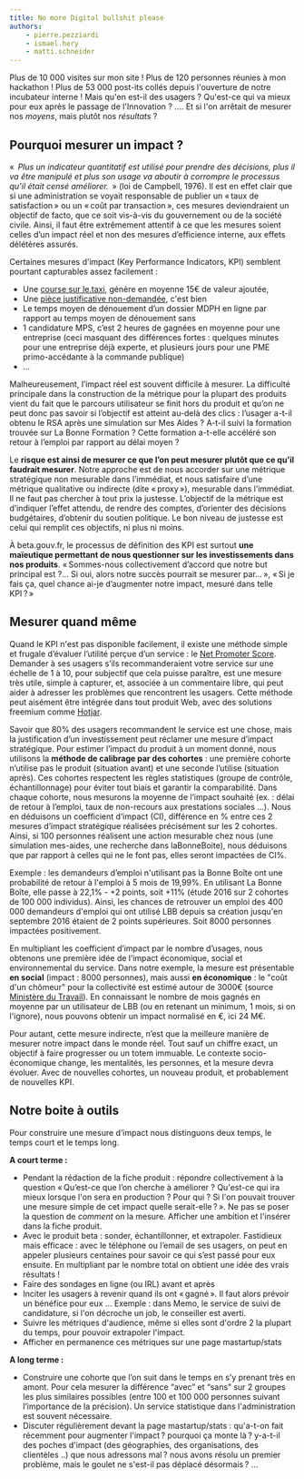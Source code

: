 ```yaml
---
title: No more Digital bullshit please
authors:
    - pierre.pezziardi
    - ismael.hery
    - matti.schneider
---
```

Plus de 10 000 visites sur mon site ! Plus de 120 personnes réunies à mon hackathon ! Plus de 53 000 post-its collés depuis l'ouverture de notre incubateur interne ! Mais qu'en est-il des usagers ? Qu'est-ce qui va mieux pour eux après le passage de l'Innovation ?
.... Et si l'on arrêtait de mesurer nos _moyens_, mais plutôt nos _résultats_ ?

<!--more-->

## Pourquoi mesurer un impact ?
«&#x202F; _Plus un indicateur quantitatif est utilisé pour prendre des décisions, plus il va être manipulé et plus son usage va aboutir à corrompre le processus qu’il était censé améliorer._ &#x202F;» (loi de Campbell, 1976). Il est en effet clair que si une administration se voyait responsable de publier un «&#x202F;taux de satisfaction&#x202F;» ou un «&#x202F;coût par transaction&#x202F;», ces mesures deviendraient un objectif de facto, que ce soit vis-à-vis du gouvernement ou de la société civile. Ainsi, il faut être extrêmement attentif à ce que les mesures soient celles d’un impact réel et non des mesures d’efficience interne, aux effets délétères assurés.

Certaines mesures d’impact (Key Performance Indicators, KPI) semblent pourtant capturables assez facilement :

* Une [course sur le.taxi](https://api.taxi/stats), génère en moyenne 15€ de valeur ajoutée,
* Une [pièce justificative non-demandée](https://api.gouv.fr/api/api-entreprise.html), c'est bien
* Le temps moyen de dénouement d’un dossier MDPH en ligne par rapport au temps moyen de dénouement sans
* 1 candidature MPS, c’est 2 heures de gagnées en moyenne pour une entreprise (ceci masquant des différences fortes : quelques minutes pour une entreprise déjà experte, et plusieurs jours pour une PME primo-accédante à la commande publique)
* ...

Malheureusement, l’impact réel est souvent difficile à mesurer. La difficulté principale dans la construction de la métrique pour la plupart des produits vient du fait que le parcours utilisateur se finit hors du produit et qu’on ne peut donc pas savoir si l’objectif est atteint au-delà des clics : l’usager a-t-il obtenu le RSA après une simulation sur Mes Aides ? A-t-il suivi la formation trouvée sur La Bonne Formation ? Cette formation a-t-elle accéléré son retour à l’emploi par rapport au délai moyen ?

Le **risque est ainsi de mesurer ce que l’on peut mesurer plutôt que ce qu’il faudrait mesurer**. Notre approche est de nous accorder sur une métrique stratégique non mesurable dans l’immédiat, et nous satisfaire d’une métrique qualitative ou indirecte (dite «&#x202F;proxy&#x202F;»), mesurable dans l’immédiat. Il ne faut pas chercher à tout prix la justesse. L’objectif de la métrique est d’indiquer l’effet attendu, de rendre des comptes, d’orienter des décisions budgétaires, d’obtenir du soutien politique. Le bon niveau de justesse est celui qui remplit ces objectifs, ni plus ni moins.

À beta.gouv.fr, le processus de définition des KPI est surtout **une maïeutique permettant de nous questionner sur les investissements dans nos produits**. «&#x202F;Sommes-nous collectivement d’accord que notre but principal est ?… Si oui, alors notre succès pourrait se mesurer par…&#x202F;», «&#x202F;Si je fais ça, quel chance ai-je d’augmenter notre impact, mesuré dans telle KPI&#x202F;?&#x202F;»

## Mesurer quand même
Quand le KPI n'est pas disponible facilement, il existe une méthode simple et frugale d’évaluer l’utilité perçue d’un service : le [Net Promoter Score](https://en.wikipedia.org/wiki/Net_Promoter). Demander à ses usagers s’ils recommanderaient votre service sur une échelle de 1 à 10, pour subjectif que cela puisse paraître, est une mesure très utile, simple à capturer, et, associée à un commentaire libre, qui peut aider à adresser les problèmes que rencontrent les usagers. Cette méthode peut aisément être intégrée dans tout produit Web, avec des solutions freemium comme [Hotjar](https://www.getapp.fr/business-intelligence-analytics-software/a/hotjar/alternatives/).

Savoir que 80% des usagers recommandent le service est une chose, mais la justification d’un investissement peut réclamer une mesure d’impact stratégique. Pour estimer l’impact du produit à un moment donné, nous utilisons la **méthode de calibrage par des cohortes** : une première cohorte n’utilise pas le produit (situation avant) et une seconde l’utilise (situation après). Ces cohortes respectent les règles statistiques (groupe de contrôle, échantillonnage) pour éviter tout biais et garantir la comparabilité. Dans chaque cohorte, nous mesurons la moyenne de l’impact souhaité (ex. : délai de retour à l’emploi, taux de non-recours aux prestations sociales …). Nous en déduisons un coefficient d’impact (CI), différence en % entre ces 2 mesures d’impact stratégique réalisées précisément sur les 2 cohortes. Ainsi, si 100 personnes réalisent une action mesurable chez nous (une simulation mes-aides, une recherche dans laBonneBoite), nous déduisons que par rapport à celles qui ne le font pas, elles seront impactées de CI%.

Exemple : les demandeurs d’emploi n'utilisant pas la Bonne Boîte ont une probabilité de retour à l'emploi à 5 mois de 19,99%. En utilisant La Bonne Boîte, elle passe à 22,1% - +2 points, soit +11% (étude 2016 sur 2 cohortes de 100 000 individus). Ainsi, les chances de retrouver un emploi des 400 000 demandeurs d'emploi qui ont utilisé LBB depuis sa création jusqu'en septembre 2016 étaient de 2 points supérieures. Soit 8000 personnes impactées positivement.

En multipliant les coefficient d’impact par le nombre d’usages, nous obtenons une première idée de l’impact économique, social et environnemental du service. Dans notre exemple, la mesure est présentable **en social** (impact : 8000 personnes), mais aussi **en économique** : le "coût d'un chômeur" pour la collectivité est estimé autour de 3000€ (source [Ministère du Travail](http://travail-emploi.gouv.fr/publications/Revue_Travail-et-Emploi/pdf/40_2998.pdf)). En connaissant le nombre de mois gagnés en moyenne par un utilisateur de LBB (ou en retenant un minimum, 1 mois, si on l'ignore), nous pouvons obtenir un impact normalisé en €, ici 24 M€.

Pour autant, cette mesure indirecte, n’est que la meilleure manière de mesurer notre impact dans le monde réel. Tout sauf un chiffre exact, un objectif à faire progresser ou un totem immuable. Le contexte socio-économique change, les mentalités, les personnes, et la mesure devra évoluer. Avec de nouvelles cohortes, un nouveau produit, et probablement de nouvelles KPI.

## Notre boite à outils
Pour construire une mesure d’impact nous distinguons deux temps, le temps court et le temps long.

**A court terme :**
* Pendant la rédaction de la fiche produit : répondre collectivement à la question «&#x202F;Qu’est-ce que l’on cherche à améliorer ? Qu'est-ce qui ira mieux lorsque l'on sera en production ? Pour qui ? Si l'on pouvait trouver une mesure simple de cet impact quelle serait-elle&#x202F;?&#x202F;». Ne pas se poser la question de _comment_ on la mesure. Afficher une ambition et l'insérer dans la fiche produit.
* Avec le produit beta : sonder, échantillonner, et extrapoler. Fastidieux mais efficace : avec le téléphone ou l’email de ses usagers, on peut en appeler plusieurs centaines pour savoir ce qui s’est passé pour eux ensuite. En multipliant par le nombre total on obtient une idée des vrais résultats !
* Faire des sondages en ligne (ou IRL) avant et après
* Inciter les usagers à revenir quand ils ont «&#x202F;gagné&#x202F;». Il faut alors prévoir un bénéfice pour eux ... Exemple : dans Memo, le service de suivi de candidature, si l'on décroche un job, le conseiller est averti.
* Suivre les métriques d'audience, même si elles sont d'ordre 2 la plupart du temps, pour pouvoir extrapoler l'impact.
* Afficher en permanence ces métriques sur une page mastartup/stats

**A long terme :**
* Construire une cohorte que l’on suit dans le temps en s’y prenant très en amont. Pour cela mesurer la différence “avec” et “sans” sur 2 groupes les plus similaires possibles (entre 100 et 100 000 personnes suivant l’importance de la précision). Un service statistique dans l'administration est souvent nécessaire.
* Discuter régulièrement devant la page mastartup/stats : qu'a-t-on fait récemment pour augmenter l'impact&#x202F;? pourquoi ça monte là&#x202F;? y-a-t-il des poches d'impact (des géographies, des organisations, des clientèles  ..) que nous adressons mal&#x202F;? nous avons résolu un premier problème, mais le goulet ne s'est-il pas déplacé désormais&#x202F;? ...
